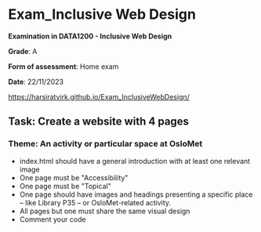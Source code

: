 # Exam_Inclusive Web Design
**Examination in DATA1200 - Inclusive Web Design**

**Grade**: A

**Form of assessment**: Home exam

**Date**: 22/11/2023

https://harsiratvirk.github.io/Exam_InclusiveWebDesign/

<h2>Task: Create a website with 4 pages</h2>

<h3>Theme: An activity or particular space at OsloMet</h3>
<ul>
  <li> index.html should have a general introduction with at least one relevant image</li>
  <li> One page must be "Accessibility"</li>
  <li> One page must be "Topical"</li>
  <li> One page should have images and headings presenting a specific place – like Library P35 – or OsloMet-related activity.</li>
  <li> All pages but one must share the same visual design</li>
  <li> Comment your code</li>
</ul>
